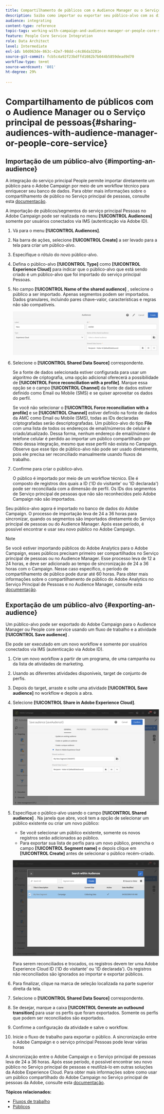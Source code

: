 ```yaml
---
title: Compartilhamento de públicos com o Audience Manager ou o Serviço principal de pessoas
description: Saiba como importar ou exportar seu público-alvo com as diferentes soluções da Adobe Experience Cloud.
audience: integrating
content-type: reference
topic-tags: working-with-campaign-and-audience-manager-or-people-core-service
feature: People Core Service Integration
role: Data Architect
level: Intermediate
exl-id: b0d063de-863c-42e7-98dd-c4c86da3281e
source-git-commit: fcb5c4a92f23bdffd1082b7b044b5859dead9d70
workflow-type: tm+mt
source-wordcount: '801'
ht-degree: 29%

---
```


# Compartilhamento de públicos com o Audience Manager ou o Serviço principal de pessoas{#sharing-audiences-with-audience-manager-or-people-core-service}

## Importação de um público-alvo {#importing-an-audience}

A integração do serviço principal People permite importar diretamente um público para o Adobe Campaign por meio de um workflow técnico para enriquecer seu banco de dados. Para obter mais informações sobre o compartilhamento de público no Serviço principal de pessoas, consulte esta [documentação](https://experienceleague.adobe.com/docs/analytics/components/segmentation/segmentation-workflow/seg-publish.html?lang=pt-BR).

A importação de públicos/segmentos do serviço principal Pessoas no Adobe Campaign pode ser realizada no menu **[!UICONTROL Audiences]** somente por usuários conectados via IMS (autenticação via Adobe ID).

1. Vá para o menu **[!UICONTROL Audiences]**.
1. Na barra de ações, selecione **[!UICONTROL Create]** a ser levado para a tela para criar um público-alvo.
1. Especifique o rótulo do novo público-alvo.
1. Defina o público-alvo **[!UICONTROL Type]** como **[!UICONTROL Experience Cloud]** para indicar que o público-alvo que está sendo criado é um público-alvo que foi importado do serviço principal Pessoas.
1. No campo **[!UICONTROL Name of the shared audience]** , selecione o público a ser importado. Apenas segmentos podem ser importados. Dados granulares, incluindo pares chave-valor, características e regras não são compatíveis.

   ![](assets/aam_import_audience.png)

1. Selecione o **[!UICONTROL Shared Data Source]** correspondente.

   Se a fonte de dados selecionada estiver configurada para usar um algoritmo de criptografia, uma opção adicional oferecerá a possibilidade de **[!UICONTROL Force reconciliation with a profile]**. Marque essa opção se o campo **[!UICONTROL Channel]** da fonte de dados estiver definido como Email ou Mobile (SMS) e se quiser aproveitar os dados do perfil.

   Se você não selecionar o **[!UICONTROL Force reconciliation with a profile]** e se **[!UICONTROL Channel]** estiver definido na fonte de dados da AMC como Email ou Mobile (SMS), todas as IDs declaradas criptografadas serão descriptografadas. Um público-alvo do tipo **File** com uma lista de todos os endereços de email/números de celular é criado/atualizado. Dessa forma, nenhum endereço de email/número de telefone celular é perdido ao importar um público compartilhado por meio dessa integração, mesmo que esse perfil não exista no Campaign. Observe que esse tipo de público-alvo não pode ser usado diretamente, pois ele precisa ser reconciliado manualmente usando fluxos de trabalho.

1. Confirme para criar o público-alvo.

   O público é importado por meio de um workflow técnico. Ele é composto de registros dos quais a ID (&#39;ID do visitante&#39; ou &#39;ID declarada&#39;) pode ser reconciliada com a dimensão de perfil. Os IDs dos segmentos de Serviço principal de pessoas que não são reconhecidos pelo Adobe Campaign não são importados.

Seu público-alvo agora é importado no banco de dados do Adobe Campaign. O processo de importação leva de 24 a 36 horas para sincronizar, quando os segmentos são importados diretamente do Serviço principal de pessoas ou do Audience Manager. Após esse período, é possível encontrar e usar seu novo público no Adobe Campaign.

>[!NOTE]
>
>Se você estiver importando públicos do Adobe Analytics para o Adobe Campaign, esses públicos precisam primeiro ser compartilhados no Serviço principal de pessoas ou no Audience Manager. Esse processo leva de 12 a 24 horas, e deve ser adicionado ao tempo de sincronização de 24 a 36 horas com o Campaign. Nesse caso específico, o período de compartilhamento de público pode durar até 60 horas. Para obter mais informações sobre o compartilhamento de público do Adobe Analytics no Serviço Principal de Pessoas e no Audience Manager, consulte esta [documentação](https://experienceleague.adobe.com/docs/analytics/components/segmentation/segmentation-workflow/seg-publish.html).

## Exportação de um público-alvo {#exporting-an-audience}

Um público-alvo pode ser exportado do Adobe Campaign para o Audience Manager ou People core service usando um fluxo de trabalho e a atividade **[!UICONTROL Save audience]** .

Ele pode ser executado em um novo workflow e somente por usuários conectados via IMS (autenticação via Adobe ID).

1. Crie um novo workflow a partir de um programa, de uma campanha ou da lista de atividades de marketing.
1. Usando as diferentes atividades disponíveis, target de conjunto de perfis.
1. Depois do target, arraste e solte uma atividade **[!UICONTROL Save audience]** no workflow e depois a abra.
1. Selecione **[!UICONTROL Share in Adobe Experience Cloud]**.

   ![](assets/aam_save_audience_activity.png)

1. Especifique o público-alvo usando o campo **[!UICONTROL Shared audience]** . Na janela que abre, você tem a opção de selecionar um público existente ou criar um novo público:

   * Se você selecionar um público existente, somente os novos registros serão adicionados ao público.
   * Para exportar sua lista de perfis para um novo público, preencha o campo **[!UICONTROL Segment name]** e depois clique em **[!UICONTROL Create]** antes de selecionar o público recém-criado.

   ![](assets/aam_save_audience_segment_picker.png)

   Para serem reconciliados e trocados, os registros devem ter uma Adobe Experience Cloud ID (&#39;ID do visitante&#39; ou &#39;ID declarada&#39;). Os registros não reconciliados são ignorados ao importar e exportar públicos.

1. Para finalizar, clique na marca de seleção localizada na parte superior direita da tela.
1. Selecione o **[!UICONTROL Shared Data Source]** correspondente.
1. Se desejar, marque a caixa **[!UICONTROL Generate an outbound transition]** para usar os perfis que foram exportados. Somente os perfis que podem ser reconciliados são exportados.
1. Confirme a configuração da atividade e salve o workflow.
1. Inicie o fluxo de trabalho para exportar o público. A sincronização entre o Adobe Campaign e o serviço principal Pessoas pode levar várias horas

A sincronização entre o Adobe Campaign e o Serviço principal de pessoas leva de 24 a 36 horas. Após esse período, é possível encontrar seu novo público no Serviço principal de pessoas e reutilizá-lo em outras soluções da Adobe Experience Cloud. Para obter mais informações sobre como usar um público compartilhado do Adobe Campaign no Serviço principal de pessoas da Adobe, consulte esta [documentação](https://experienceleague.adobe.com/docs/core-services/interface/services/audiences/t-audience-create.html?lang=pt-BR).

**Tópicos relacionados:**

* [Fluxos de trabalho](../../automating/using/get-started-workflows.md)
* [Públicos](../../audiences/using/about-audiences.md)
